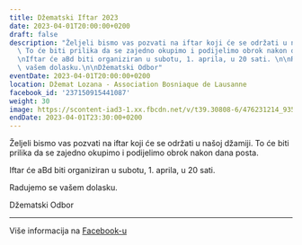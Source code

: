 ```yaml
---
title: Džematski Iftar 2023
date: 2023-04-01T20:00:00+0200
draft: false
description: "Željeli bismo vas pozvati na iftar koji će se održati u našoj džamiji.\
  \ To će biti prilika da se zajedno okupimo i podijelimo obrok nakon dana posta.\n\
  \nIftar će aBd biti organiziran u subotu, 1. aprila, u 20 sati. \n\nRadujemo se\
  \ vašem dolasku.\n\nDžematski Odbor"
eventDate: 2023-04-01T20:00:00+0200
location: Džemat Lozana - Association Bosniaque de Lausanne
facebook_id: '237150915441087'
weight: 30
image: https://scontent-iad3-1.xx.fbcdn.net/v/t39.30808-6/476231214_935500385377228_3500090740640109385_n.jpg?_nc_cat=101&ccb=1-7&_nc_sid=9e60e4&_nc_ohc=L4tCqndw-2QQ7kNvwHMPjx5&_nc_oc=Adl_NoKO5htIv_5sD5GfFT1MQtobwgSvl4IRHRO5-xGXlHrgRsIEupAoL6lA2uvxLH4&_nc_zt=23&_nc_ht=scontent-iad3-1.xx&edm=ABTKTjYEAAAA&_nc_gid=mHlmJt2Q7YXNMzApIsHY3Q&oh=00_AfXeNt83b_34dCnODpitkYze5bmaFHxTSDDKNsP6whrnWg&oe=68B1AEDA
endDate: 2023-04-01T23:30:00+0200
---
```


Željeli bismo vas pozvati na iftar koji će se održati u našoj džamiji. To će biti prilika da se zajedno okupimo i podijelimo obrok nakon dana posta.

Iftar će aBd biti organiziran u subotu, 1. aprila, u 20 sati. 

Radujemo se vašem dolasku.

Džematski Odbor

---

Više informacija na [Facebook-u](https://facebook.com/events/237150915441087)
